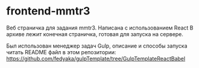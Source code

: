 # frontend-mmtr3
Веб страничка для задания mmtr3.
Написана с использованием React
В архиве лежит конечная страничка, готовая для запуска на сервере.

Был использован менеджер задач Gulp, описание
и способы запуска читать README файл в этом репозитории:
https://github.com/fedyaka/gulpTemplate/tree/GulpTemplateReactBabel
